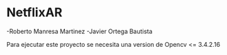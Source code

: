 # NetflixAR

-Roberto Manresa Martinez
-Javier Ortega Bautista

Para ejecutar este proyecto se necesita una version de Opencv <= 3.4.2.16

